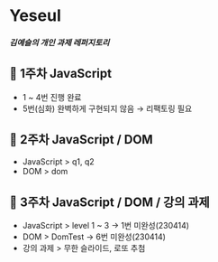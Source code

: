# Yeseul

##### 김예슬의 개인 과제 레퍼지토리

## :file_folder: 1주차 JavaScript
- 1 ~ 4번 진행 완료
- 5번(심화) 완벽하게 구현되지 않음 → 리팩토링 필요

## :file_folder: 2주차 JavaScript / DOM
- JavaScript > q1, q2
- DOM > dom

## :file_folder: 3주차 JavaScript / DOM / 강의 과제
- JavaScript > level 1 ~ 3 -> 1번 미완성(230414)
- DOM > DomTest -> 6번 미완성(230414)
- 강의 과제 > 무한 슬라이드, 로또 추첨
